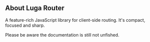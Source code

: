 <h2>About Luga Router</h2>
<p>A feature-rich JavaScript library for client-side routing. It's compact, focused and sharp.</p>
<p>Please be aware the documentation is still not unfished.</p>
